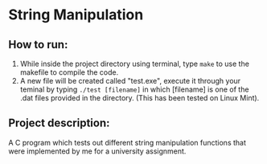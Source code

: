 # String Manipulation

## How to run:
1. While inside the project directory using terminal, type `make` to use the makefile to compile the code.
2. A new file will be created called "test.exe", execute it through your teminal by typing  `./test [filename]` in which [filename] is one of the .dat files provided in the directory. (This has been tested on Linux Mint).

## Project description:
A C program which tests out different string manipulation functions that were implemented by me for a university assignment.
